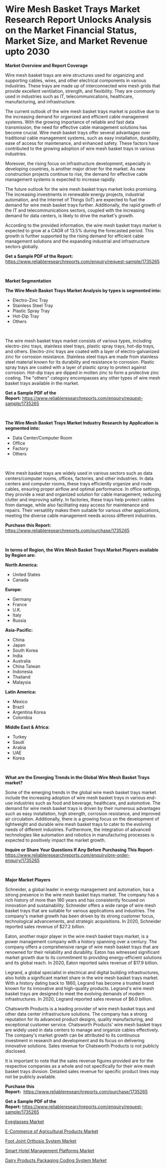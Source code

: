 <p><h1>Wire Mesh Basket Trays Market Research Report Unlocks Analysis on the Market Financial Status, Market Size, and Market Revenue upto 2030</h1></p><p><strong>Market Overview and Report Coverage</strong></p>
<p><p>Wire mesh basket trays are wire structures used for organizing and supporting cables, wires, and other electrical components in various industries. These trays are made up of interconnected wire mesh grids that provide excellent ventilation, strength, and flexibility. They are commonly used in industries such as IT, telecommunications, healthcare, manufacturing, and infrastructure.</p><p>The current outlook of the wire mesh basket trays market is positive due to the increasing demand for organized and efficient cable management systems. With the growing importance of reliable and fast data transmission, the need for effective cable management solutions has become crucial. Wire mesh basket trays offer several advantages over traditional cable management systems, such as easy installation, durability, ease of access for maintenance, and enhanced safety. These factors have contributed to the growing adoption of wire mesh basket trays in various industries.</p><p>Moreover, the rising focus on infrastructure development, especially in developing countries, is another major driver for the market. As new construction projects continue to rise, the demand for effective cable management systems is expected to increase rapidly.</p><p>The future outlook for the wire mesh basket trays market looks promising. The increasing investments in renewable energy projects, industrial automation, and the Internet of Things (IoT) are expected to fuel the demand for wire mesh basket trays further. Additionally, the rapid growth of the IT and telecommunications sectors, coupled with the increasing demand for data centers, is likely to drive the market's growth.</p><p>According to the provided information, the wire mesh basket trays market is expected to grow at a CAGR of 13.5% during the forecasted period. This growth is further supported by the rising demand for efficient cable management solutions and the expanding industrial and infrastructure sectors globally.</p></p>
<p><strong>Get a Sample PDF of the Report:</strong> <a href="https://www.reliableresearchreports.com/enquiry/request-sample/1735265">https://www.reliableresearchreports.com/enquiry/request-sample/1735265</a></p>
<p>&nbsp;</p>
<p><strong>Market Segmentation</strong></p>
<p><strong>The Wire Mesh Basket Trays Market Analysis by types is segmented into:</strong></p>
<p><ul><li>Electro-Zinc Tray</li><li>Stainless Steel Tray</li><li>Plastic Spray Tray</li><li>Hot-Dip Tray</li><li>Others</li></ul></p>
<p>&nbsp;</p>
<p><p>The wire mesh basket trays market consists of various types, including electro-zinc trays, stainless steel trays, plastic spray trays, hot-dip trays, and others. Electro-zinc trays are coated with a layer of electro-galvanized zinc for corrosion resistance. Stainless steel trays are made from stainless steel material known for its durability and resistance to corrosion. Plastic spray trays are coated with a layer of plastic spray to protect against corrosion. Hot-dip trays are dipped in molten zinc to form a protective zinc coating. The "others" category encompasses any other types of wire mesh basket trays available in the market.</p></p>
<p><strong>Get a Sample PDF of the Report:</strong>&nbsp;<a href="https://www.reliableresearchreports.com/enquiry/request-sample/1735265">https://www.reliableresearchreports.com/enquiry/request-sample/1735265</a></p>
<p>&nbsp;</p>
<p><strong>The Wire Mesh Basket Trays Market Industry Research by Application is segmented into:</strong></p>
<p><ul><li>Data Center/Computer Room</li><li>Office</li><li>Factory</li><li>Others</li></ul></p>
<p>&nbsp;</p>
<p><p>Wire mesh basket trays are widely used in various sectors such as data centers/computer rooms, offices, factories, and other industries. In data centers and computer rooms, these trays efficiently organize and route cables, ensuring proper airflow and optimal performance. In office settings, they provide a neat and organized solution for cable management, reducing clutter and improving safety. In factories, these trays help protect cables from damage, while also facilitating easy access for maintenance and repairs. Their versatility makes them suitable for various other applications, meeting the diverse cable management needs across different industries.</p></p>
<p><strong>Purchase this Report:</strong>&nbsp; <a href="https://www.reliableresearchreports.com/purchase/1735265">https://www.reliableresearchreports.com/purchase/1735265</a></p>
<p>&nbsp;</p>
<p><strong>In terms of Region, the Wire Mesh Basket Trays Market Players available by Region are:</strong></p>
<p>
    <p> <strong> North America: </strong>
        <ul>
            <li>United States</li>
            <li>Canada</li>
        </ul>
        </p> 
    <p> <strong> Europe: </strong>
        <ul>
            <li>Germany</li>
            <li>France</li>
            <li>U.K.</li>
            <li>Italy</li>
            <li>Russia</li>
        </ul>
        </p> 
    <p> <strong> Asia-Pacific: </strong>
        <ul>
            <li>China</li>
            <li>Japan</li>
            <li>South Korea</li>
            <li>India</li>
            <li>Australia</li>
            <li>China Taiwan</li>
            <li>Indonesia</li>
            <li>Thailand</li>
            <li>Malaysia</li>
        </ul>
        </p> 
    <p> <strong> Latin America: </strong>
        <ul>
            <li>Mexico</li>
            <li>Brazil</li>
            <li>Argentina Korea</li>
            <li>Colombia</li>
        </ul>
        </p> 
    <p> <strong> Middle East & Africa: </strong>
        <ul>
            <li>Turkey</li>
            <li>Saudi</li>
            <li>Arabia</li>
            <li>UAE</li>
            <li>Korea</li>
        </ul>
    </p>
    </p>
<p>&nbsp;</p>
<p><strong>What are the Emerging Trends in the Global Wire Mesh Basket Trays market?</strong></p>
<p><p>Some of the emerging trends in the global wire mesh basket trays market include the increasing adoption of wire mesh basket trays in various end-use industries such as food and beverage, healthcare, and automotive. The demand for wire mesh basket trays is driven by their numerous advantages such as easy installation, high strength, corrosion resistance, and improved air circulation. Additionally, there is a growing focus on the development of lightweight and durable wire mesh basket trays to cater to the evolving needs of different industries. Furthermore, the integration of advanced technologies like automation and robotics in manufacturing processes is expected to positively impact the market growth.</p></p>
<p><strong>Inquire or Share Your Questions If Any Before Purchasing This Report</strong>- <a href="https://www.reliableresearchreports.com/enquiry/pre-order-enquiry/1735265">https://www.reliableresearchreports.com/enquiry/pre-order-enquiry/1735265</a></p>
<p>&nbsp;</p>
<p><strong>Major Market Players</strong></p>
<p><p>Schneider, a global leader in energy management and automation, has a strong presence in the wire mesh basket trays market. The company has a rich history of more than 180 years and has consistently focused on innovation and sustainability. Schneider offers a wide range of wire mesh basket trays that are suitable for various applications and industries. The company's market growth has been driven by its strong customer focus, technological advancements, and strategic acquisitions. In 2020, Schneider reported sales revenue of $27.2 billion.</p><p>Eaton, another major player in the wire mesh basket trays market, is a power management company with a history spanning over a century. The company offers a comprehensive range of wire mesh basket trays that are renowned for their reliability and durability. Eaton has witnessed significant market growth due to its commitment to providing energy-efficient solutions and its global reach. In 2020, Eaton reported sales revenue of $17.9 billion.</p><p>Legrand, a global specialist in electrical and digital building infrastructures, also holds a significant market share in the wire mesh basket trays market. With a history dating back to 1860, Legrand has become a trusted brand known for its innovative and high-quality products. Legrand's wire mesh basket trays are designed to meet the evolving demands of modern infrastructures. In 2020, Legrand reported sales revenue of $6.0 billion.</p><p>Chatsworth Products is a leading provider of wire mesh basket trays and other data center infrastructure solutions. The company has a strong reputation for its advanced product designs, quality manufacturing, and exceptional customer service. Chatsworth Products' wire mesh basket trays are widely used in data centers to manage and organize cables effectively. The company's market growth can be attributed to its continuous investment in research and development and its focus on delivering innovative solutions. Sales revenue for Chatsworth Products is not publicly disclosed.</p><p>It is important to note that the sales revenue figures provided are for the respective companies as a whole and not specifically for their wire mesh basket trays division. Detailed sales revenue for specific product lines may not be publicly available.</p></p>
<p><strong>Purchase this Report:</strong>&nbsp;&nbsp;<a href="https://www.reliableresearchreports.com/purchase/1735265">https://www.reliableresearchreports.com/purchase/1735265</a></p>
<p></p>
<p><strong>Get a Sample PDF of the Report:</strong>&nbsp;<a href="https://www.reliableresearchreports.com/enquiry/request-sample/1735265">https://www.reliableresearchreports.com/enquiry/request-sample/1735265</a></p>
<p><p><a href="https://medium.com/@hotspotvendor/eyeglasses-market-analysis-its-cagr-market-segmentation-and-global-industry-overview-c86aabc7aa42">Eyeglasses Market</a></p><p><a href="https://medium.com/@bhumi.technologiesmumbai/e-commerce-of-agricultural-products-market-report-reveals-the-latest-trends-and-growth-3ab244992cc7">E-Commerce of Agricultural Products Market</a></p><p><a href="https://www.linkedin.com/pulse/decoding-foot-joint-orthosis-system-market/">Foot Joint Orthosis System Market</a></p><p><a href="https://www.linkedin.com/pulse/smart-hotel-management-platforms-market-size-share-global-analysis/">Smart Hotel Management Platforms Market</a></p><p><a href="https://www.linkedin.com/pulse/dairy-products-packaging-coding-system-market-research/">Dairy Products Packaging Coding System Market</a></p></p>